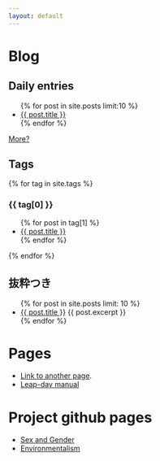 ```yaml
---
layout: default
---
```

<!-- -*- coding: utf-8 -*- -->


# Blog

## Daily entries

<ul>
  {% for post in site.posts limit:10 %}
      <li>
            <a href="{{ post.url }}">{{ post.title }}</a>
      </li>
{% endfor %}
 </ul>

[More?](./blog-list.html)

## Tags

{% for tag in site.tags %}
  <h3>{{ tag[0] }}</h3>
  <ul>
    {% for post in tag[1] %}
      <li><a href="{{ post.url }}">{{ post.title }}</a></li>
    {% endfor %}
  </ul>
{% endfor %}

## 抜粋つき

<ul>
  {% for post in site.posts limit: 10  %}
    <li>
      <a href="{{ post.url }}">{{ post.title }}</a>
      {{ post.excerpt }}
    </li>
  {% endfor %}
</ul>

# Pages

- [Link to another page](./another-page.html).
- [Leap-day manual](./leap-day.html)

# Project github pages

- [Sex and Gender](./sex_and_gender/)
- [Environmentalism](./environment/)

